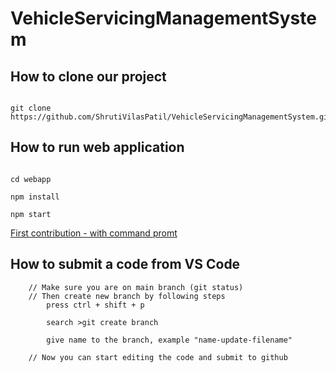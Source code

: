 # VehicleServicingManagementSystem

## How to clone our project

```git

git clone https://github.com/ShrutiVilasPatil/VehicleServicingManagementSystem.git

```
## How to run web application

```node

cd webapp

npm install

npm start

```

[First contribution - with command promt](https://github.com/firstcontributions/first-contributions)

## How to submit a code from VS Code

```
    // Make sure you are on main branch (git status)
    // Then create new branch by following steps
        press ctrl + shift + p

        search >git create branch

        give name to the branch, example "name-update-filename"

    // Now you can start editing the code and submit to github
    
``` 
